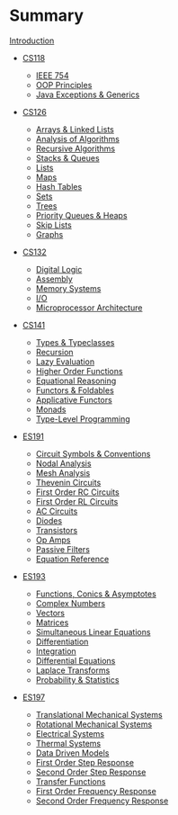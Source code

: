 # Summary

[Introduction](./intro.md)

- [CS118](./cs118/index.md)

  - [IEEE 754](./cs118/floats.md)
  - [OOP Principles](./cs118/oop.md)
  - [Java Exceptions & Generics](./cs118/exceptions.md)

- [CS126](./cs126/index.md)

  - [Arrays & Linked Lists](./cs126/arrays.md)
  - [Analysis of Algorithms]()
  - [Recursive Algorithms](./cs126/recursion.md)
  - [Stacks & Queues](./cs126/stacks.md)
  - [Lists](./cs126/lists.md)
  - [Maps](./cs126/maps.md)
  - [Hash Tables](./cs126/hash.md)
  - [Sets](./cs126/sets.md)
  - [Trees](./cs126/trees.md)
  - [Priority Queues & Heaps]()
  - [Skip Lists](./cs126/skip-lists.md)
  - [Graphs]()

- [CS132](./cs132/index.md)

  - [Digital Logic](./cs132/logic.md)
  - [Assembly](./cs132/assembly.md)
  - [Memory Systems]()
  - [I/O]()
  - [Microprocessor Architecture]()

- [CS141](./cs141/index.md)

  - [Types & Typeclasses]()
  - [Recursion]()
  - [Lazy Evaluation]()
  - [Higher Order Functions]()
  - [Equational Reasoning]()
  - [Functors & Foldables]()
  - [Applicative Functors]()
  - [Monads]()
  - [Type-Level Programming]()

- [ES191](./es191/index.md)

  - [Circuit Symbols & Conventions](./es191/symbols-and-conventions.md)
  - [Nodal Analysis](./es191/nodal.md)
  - [Mesh Analysis](./es191/mesh.md)
  - [Thevenin Circuits](./es191/thevenin.md)
  - [First Order RC Circuits](./es191/rc.md)
  - [First Order RL Circuits](./es191/rl.md)
  - [AC Circuits](./es191/ac.md)
  - [Diodes](./es191/diodes.md)
  - [Transistors](./es191/transistors.md)
  - [Op Amps](./es191/opamps.md)
  - [Passive Filters](./es191/filters.md)
  - [Equation Reference](./es191/equations.md)

- [ES193](./es193/index.md)

  - [Functions, Conics & Asymptotes](./es193/functions.md)
  - [Complex Numbers](./es193/complex.md)
  - [Vectors](./es193/vectors.md)
  - [Matrices](./es193/matrices.md)
  - [Simultaneous Linear Equations](./es193/equations.md)
  - [Differentiation](./es193/diff.md)
  - [Integration](./es193/int.md)
  - [Differential Equations](./es193/diffeq.md)
  - [Laplace Transforms](./es193/laplace.md)
  - [Probability & Statistics](./es193/stats.md)

- [ES197](./es197/index.md)
  - [Translational Mechanical Systems](./es197/mech1.md)
  - [Rotational Mechanical Systems](./es197/mech2.md)
  - [Electrical Systems](./es197/electrical.md)
  - [Thermal Systems](./es197/thermal.md)
  - [Data Driven Models](./es197/data.md)
  - [First Order Step Response](./es197/step1.md)
  - [Second Order Step Response](./es197/step2.md)
  - [Transfer Functions](./es197/transfer.md)
  - [First Order Frequency Response](./es197/freq1.md)
  - [Second Order Frequency Response](./es197/freq2.md)
